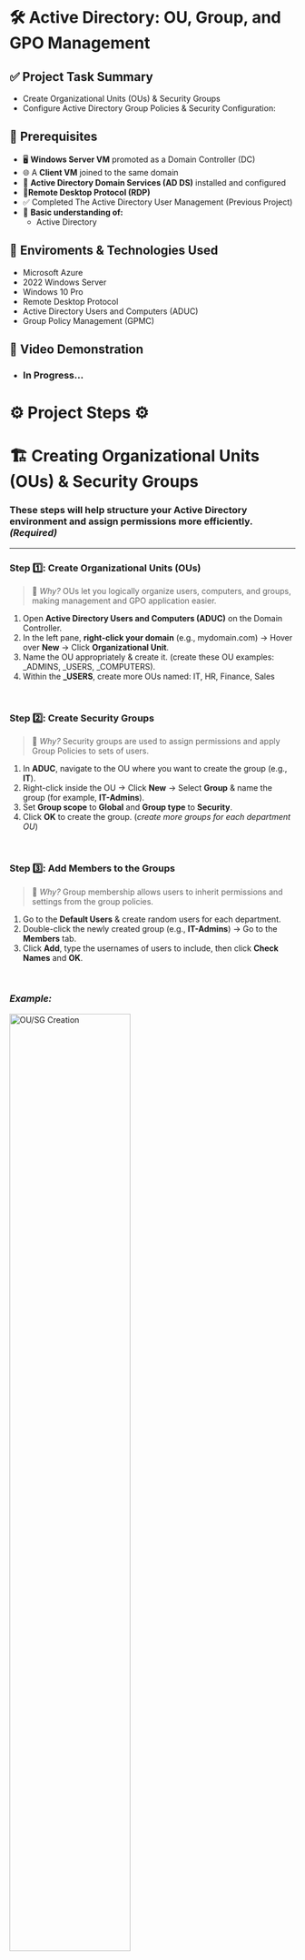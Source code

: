 <h1>  🛠️ Active Directory: OU, Group, and GPO Management </h1>

## ✅ Project Task Summary

- Create Organizational Units (OUs) & Security Groups
- Configure Active Directory Group Policies & Security Configuration:

## 📌 Prerequisites
- 🖥️ **Windows Server VM** promoted as a Domain Controller (DC)
- 🌐 A **Client VM** joined to the same domain
- 💼 **Active Directory Domain Services (AD DS)** installed and configured
- 📡**Remote Desktop Protocol (RDP)**
- ✅ Completed The Active Directory User Management (Previous Project)
- 🧠 **Basic understanding of:**
  - Active Directory 
    
## 🔗 Enviroments & Technologies Used 
-  Microsoft Azure
-  2022 Windows Server
-  Windows 10 Pro
-  Remote Desktop Protocol
-  Active Directory Users and Computers (ADUC)
-  Group Policy Management (GPMC)

  ## 🎥 Video Demonstration

- ### In Progress...

<h1> ⚙️ Project Steps ⚙️ </h1>

# 🏗️ Creating Organizational Units (OUs) & Security Groups

 ### These steps will help structure your Active Directory environment and assign permissions more efficiently. *(Required)*

---

### Step 1️⃣: Create Organizational Units (OUs)

> 📌 *Why?* OUs let you logically organize users, computers, and groups, making management and GPO application easier.

1. Open **Active Directory Users and Computers (ADUC)** on the Domain Controller.
2. In the left pane, **right-click your domain** (e.g., mydomain.com) → Hover over **New** → Click **Organizational Unit**.
3. Name the OU appropriately & create it. (create these OU examples: _ADMINS, _USERS, _COMPUTERS).
4. Within the **_USERS**, create more OUs named: IT, HR, Finance, Sales 


<br>

### Step 2️⃣: Create Security Groups

> 📌 *Why?* Security groups are used to assign permissions and apply Group Policies to sets of users.

1. In **ADUC**, navigate to the OU where you want to create the group (e.g., **IT**).
2. Right-click inside the OU → Click **New** → Select **Group** & name the group (for example, **IT-Admins**).
3. Set **Group scope** to **Global** and **Group type** to **Security**.
4. Click **OK** to create the group.
   (*create more groups for each department OU*)


<br>

### Step 3️⃣: Add Members to the Groups

> 📌 *Why?* Group membership allows users to inherit permissions and settings from the group policies.

1. Go to the **Default Users** & create random users for each department.
2. Double-click the newly created group (e.g., **IT-Admins**) → Go to the **Members** tab.
3. Click **Add**, type the usernames of users to include, then click **Check Names** and **OK**.


<br>

### *Example:*

<p>
<img src="https://imgur.com/qxMVqs3.png" height="65%" width="65%" alt="OU/SG Creation">
</p>


<br>
<br>
<br>

# 🛡️ Active Directory Group Policy & Security Configuration

> 📌 *Why?* Helps prevent unauthorized access by enforcing strong password practices for anyone under the domain.

## Step 1️⃣: Editing the Default Domain Policy & Enforcing Strong Password Policies

Open **Group Policy Management** on the Domain Controller.
1. Expand your domain in GPMC, Locate **Default Domain Policy** → Right-click → **Edit**.
2. Navigate to:
  Computer Configuration → Policies → Windows Settings → Security Settings → Account Policies → Password Policy
3. Configure the following under Password Policy:
  - **Enforce password history**: 24 passwords remembered
  - **Maximum password age**: 90 days
  - **Minimum password length**: 12 characters
  - **Password must meet complexity requirements**: Enabled
   

<p>
<img src="https://imgur.com/wdK5Qko.png" height="85%" width="90%" alt="Password GP">
</p>

<br>

## Step 2️⃣: Enforcing Group Policy Settings for Specific Departments

>📌 *Why?* Secures administrative tasks by assigning them only to approved users.

1. In GPMC, go to the **IT-Admins** group, Right-click → **Create a GPO in this domain, and link it here** → Name: IT-Admin Policies.
2. Right-click → Edit GPO:
  - Computer Configuration → Policies → Windows Settings → Security Settings → Local Policies → User Rights Assignment
3. Grant these permissions to **IT-Admins, Administrators** group:
  - Allow Log on locally
  - Allow log on through Remote Desktop Services


<p>
<img src="https://imgur.com/xHl7F4A.png" height="85%" width="90%" alt="IT-ADMIN GP">
</p>


<br>

## Step 2️⃣.1️⃣: Restrict Access for Finance group:

> 📌 *Why?* Maintains security and compliance for sensitive departments.

1. Link a new GPO to the **Finance** OU. Name it **Finance-Restricted Policy**.
2. Right-click → Edit GPO
3. Prevent CMD access:
    User Configuration → Policies → Administrative Templates → System → Prevent access to the command prompt → Enabled
        ✅ Apply the Policy 

4. Restrict access to the C: drive:
    User Configuration → Administrative Templates → Windows Components → File Explorer → Hide specified drives in My Computer → Restrict C:
        ✅ Apply the Policy



<br>
     
<p>
<img src="https://imgur.com/s0QhENY.png" height="85%" width="90%" alt="IT-ADMIN GP">
</p>

<p>
<img src="https://imgur.com/7wRJ9c6.png" height="85%" width="90%" alt="IT-ADMIN GP">
</p>


